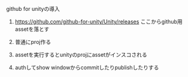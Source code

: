 github for unityの導入

1. https://github.com/github-for-unity/Unity/releases
ここからgithub用assetを落とす

1. 普通にproj作る

1. assetを実行するとunityのprojにassetがインスコされる

1. authしてshow windowからcommitしたりpublishしたりする
